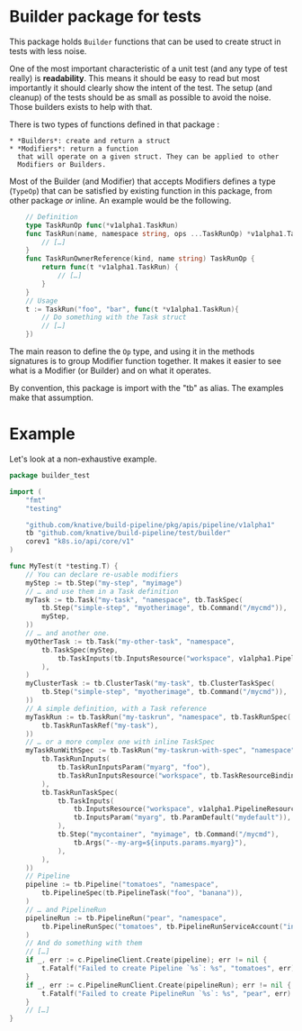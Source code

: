# Builder package for tests

This package holds `Builder` functions that can be used to create struct in
tests with less noise.

One of the most important characteristic of a unit test (and any type of test
really) is **readability**. This means it should be easy to read but most
importantly it should clearly show the intent of the test. The setup (and
cleanup) of the tests should be as small as possible to avoid the noise. Those
builders exists to help with that.

There is two types of functions defined in that package :

    * *Builders*: create and return a struct
    * *Modifiers*: return a function
      that will operate on a given struct. They can be applied to other
      Modifiers or Builders.

Most of the Builder (and Modifier) that accepts Modifiers defines a type
(`TypeOp`) that can be satisfied by existing function in this package, from
other package _or_ inline. An example would be the following.

```go
	// Definition
	type TaskRunOp func(*v1alpha1.TaskRun)
	func TaskRun(name, namespace string, ops ...TaskRunOp) *v1alpha1.TaskRun {
		// […]
	}
	func TaskRunOwnerReference(kind, name string) TaskRunOp {
		return func(t *v1alpha1.TaskRun) {
			// […]
		}
	}
	// Usage
	t := TaskRun("foo", "bar", func(t *v1alpha1.TaskRun){
		// Do something with the Task struct
		// […]
	})
```

The main reason to define the `Op` type, and using it in the methods signatures
is to group Modifier function together. It makes it easier to see what is a
Modifier (or Builder) and on what it operates.

By convention, this package is import with the "tb" as alias. The examples make
that assumption.

# Example

Let's look at a non-exhaustive example.

```go
package builder_test

import (
	"fmt"
	"testing"

	"github.com/knative/build-pipeline/pkg/apis/pipeline/v1alpha1"
	tb "github.com/knative/build-pipeline/test/builder"
	corev1 "k8s.io/api/core/v1"
)

func MyTest(t *testing.T) {
	// You can declare re-usable modifiers
	myStep := tb.Step("my-step", "myimage")
	// … and use them in a Task definition
	myTask := tb.Task("my-task", "namespace", tb.TaskSpec(
		tb.Step("simple-step", "myotherimage", tb.Command("/mycmd")),
		myStep,
	))
	// … and another one.
	myOtherTask := tb.Task("my-other-task", "namespace",
		tb.TaskSpec(myStep,
			tb.TaskInputs(tb.InputsResource("workspace", v1alpha1.PipelineResourceTypeGit)),
		),
	)
    myClusterTask := tb.ClusterTask("my-task", tb.ClusterTaskSpec(
		tb.Step("simple-step", "myotherimage", tb.Command("/mycmd")),
	))
	// A simple definition, with a Task reference
	myTaskRun := tb.TaskRun("my-taskrun", "namespace", tb.TaskRunSpec(
		tb.TaskRunTaskRef("my-task"),
	))
	// … or a more complex one with inline TaskSpec
	myTaskRunWithSpec := tb.TaskRun("my-taskrun-with-spec", "namespace", tb.TaskRunSpec(
		tb.TaskRunInputs(
			tb.TaskRunInputsParam("myarg", "foo"),
			tb.TaskRunInputsResource("workspace", tb.TaskResourceBindingRef("git-resource")),
		),
		tb.TaskRunTaskSpec(
			tb.TaskInputs(
				tb.InputsResource("workspace", v1alpha1.PipelineResourceTypeGit),
				tb.InputsParam("myarg", tb.ParamDefault("mydefault")),
			),
			tb.Step("mycontainer", "myimage", tb.Command("/mycmd"),
				tb.Args("--my-arg=${inputs.params.myarg}"),
			),
		),
	))
	// Pipeline
	pipeline := tb.Pipeline("tomatoes", "namespace",
		tb.PipelineSpec(tb.PipelineTask("foo", "banana")),
	)
	// … and PipelineRun
	pipelineRun := tb.PipelineRun("pear", "namespace",
		tb.PipelineRunSpec("tomatoes", tb.PipelineRunServiceAccount("inexistent")),
	)
	// And do something with them
	// […]
	if _, err := c.PipelineClient.Create(pipeline); err != nil {
		t.Fatalf("Failed to create Pipeline `%s`: %s", "tomatoes", err)
	}
	if _, err := c.PipelineRunClient.Create(pipelineRun); err != nil {
		t.Fatalf("Failed to create PipelineRun `%s`: %s", "pear", err)
	}
	// […]
}
```
